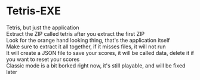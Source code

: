 # Tetris-EXE<br />
Tetris, but just the application<br />
Extract the ZIP called tetris after you extract the first ZIP<br />
Look for the orange hand looking thing, that's the application itself<br />
Make sure to extract it all together, if it misses files, it will not run<br />
It will create a JSON file to save your scores, it will be called data, delete it if you want to reset your scores<br />
Classic mode is a bit borked right now, it's still playable, and will be fixed later
